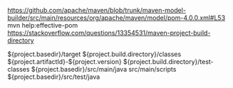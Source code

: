 https://github.com/apache/maven/blob/trunk/maven-model-builder/src/main/resources/org/apache/maven/model/pom-4.0.0.xml#L53
mvn help:effective-pom
https://stackoverflow.com/questions/13354531/maven-project-build-directory

  <build>
    <directory>${project.basedir}/target</directory>
    <outputDirectory>${project.build.directory}/classes</outputDirectory>
    <finalName>${project.artifactId}-${project.version}</finalName>
    <testOutputDirectory>${project.build.directory}/test-classes</testOutputDirectory>
    <sourceDirectory>${project.basedir}/src/main/java</sourceDirectory>
    <scriptSourceDirectory>src/main/scripts</scriptSourceDirectory>
    <testSourceDirectory>${project.basedir}/src/test/java</testSourceDirectory>

